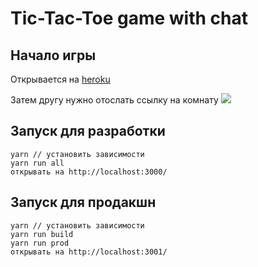 # Tic-Tac-Toe game with chat

## Начало игры
Открывается на [heroku](https://protected-reaches-48178.herokuapp.com/)

Затем другу нужно отослать ссылку на комнату
![](https://raw.githubusercontent.com/JorJeG/ttt-game/master/public/screenshots/app.png)

## Запуск для разработки
```
yarn // установить зависимости
yarn run all
открывать на http://localhost:3000/
```

## Запуск для продакшн
```
yarn // установить зависимости
yarn run build
yarn run prod
открывать на http://localhost:3001/
```
